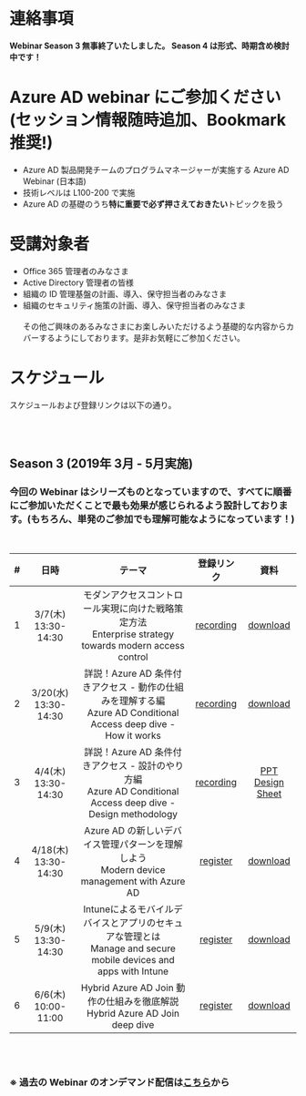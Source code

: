 # 連絡事項
**Webinar Season 3 無事終了いたしました。 Season 4 は形式、時期含め検討中です！**



# Azure AD webinar にご参加ください <br>(セッション情報随時追加、Bookmark 推奨!)
- Azure AD 製品開発チームのプログラムマネージャーが実施する Azure AD Webinar (日本語)
- 技術レベルは L100-200 で実施
- Azure AD の基礎のうち**特に重要で必ず押さえておきたい**トピックを扱う

# 受講対象者
- Office 365 管理者のみなさま
- Active Directory 管理者の皆様
- 組織の ID 管理基盤の計画、導入、保守担当者のみなさま
- 組織のセキュリティ施策の計画、導入、保守担当者のみなさま
<br><br>
その他ご興味のあるみなさまにお楽しみいただけるよう基礎的な内容からカバーするようにしております。是非お気軽にご参加ください。 

# スケジュール
スケジュールおよび登録リンクは以下の通り。<br>



<br><br>

## Season 3 (2019年 3月 - 5月実施)

### **今回の Webinar はシリーズものとなっていますので、すべてに順番にご参加いただくことで最も効果が感じられるよう設計しております。(もちろん、単発のご参加でも理解可能なようになっています！)**
<br>


| # |           日時          |                                                                     テーマ                                                                     |                                                                登録リンク                                                               |資料|
|:-:|:-----------------------------:|:-------------------------------------------------------------------------------------------------------------------------------------------------------------:|:---------------------------------------------------------------------------------------------------------------------------------------:|:-:|
| 1 | 3/7(木)<br>13:30-14:30 | モダンアクセスコントロール実現に向けた戦略策定方法<br>Enterprise strategy towards modern access control                                | [recording](https://info.microsoft.com/CO-SCRTY-WBNR-FY19-03Mar-07-Astrategyformulationmethod-MCW0012100_01Registration-ForminBody.html) |[download](https://azureadwebinar.blob.core.windows.net/contents/Azure%20AD%20-%20Road%20to%20Modern%20Access%20Control.pptx)|
| 2 | 3/20(水) <br>13:30-14:30 | 詳説！Azure AD 条件付きアクセス - 動作の仕組みを理解する編<br>Azure AD Conditional Access deep dive - How it works  |[recording](https://info.microsoft.com/CO-SCRTY-WBNR-FY19-03Mar-20-DetailedexplanationAzureAD-MCW0012101_01Registration-ForminBody.html) |[download](https://azureadwebinar.blob.core.windows.net/contents/Azure%20AD%20-%20Conditional%20Access1%20-%20How%20it%20works.pptx)|
| 3 | 4/4(木)<br>13:30-14:30 | 詳説！Azure AD 条件付きアクセス - 設計のやり方編<br>Azure AD Conditional Access deep dive - Design methodology |[recording](https://info.microsoft.com/JA-NOGEP-WBNR-FY19-04Apr-04-AzureADConditionalAccess-HowtoDesign-1572_01Registration-ForminBody.html) |[PPT](https://azureadwebinar.blob.core.windows.net/contents/Azure%20AD%20-%20Conditional%20Access2%20-%20Design%20Methodology.pptx) <br> [Design Sheet](https://azureadwebinar.blob.core.windows.net/contents/CA_design_sheet_JA.xlsx)|
| 4 | 4/18(木)<br>13:30-14:30  | Azure AD の新しいデバイス管理パターンを理解しよう<br>Modern device management with Azure AD| [register](https://info.microsoft.com/JA-NOGEP-WBNR-FY19-04Apr-18-UnderstandnewdevicemanagementpatternsinAzureAD-1571_01Registration-ForminBody.html) |[download](https://azureadwebinar.blob.core.windows.net/contents/Azure%20AD%20-%20Modern%20Device%20Management.pptx)|
| 5 | 5/9(木)<br>13:30-14:30 | Intuneによるモバイルデバイスとアプリのセキュアな管理とは<br>Manage and secure mobile devices and apps with Intune |[register](https://info.microsoft.com/JA-NOGEP-WBNR-FY19-05May-09-Aboutsecuremanagementofmobiledevices-1693_LP01Registration.html) |[download](https://azureadwebinar.blob.core.windows.net/contents/AzureADWebiner-Intune_20190509.pptx)|
| 6 | 6/6(木)<br>10:00-11:00 | Hybrid Azure AD Join 動作の仕組みを徹底解説<br>Hybrid Azure AD Join deep dive |[register](https://info.microsoft.com/HybridAzureADJoin_LP01Registration.html) |[download](https://azureadwebinar.blob.core.windows.net/contents/Azure%20AD%20-%20Hybrid%20Azure%20AD%20Join.pptx)|

<br><br>

### ※ 過去の Webinar のオンデマンド配信は[こちら](Schedule-old.md)から
